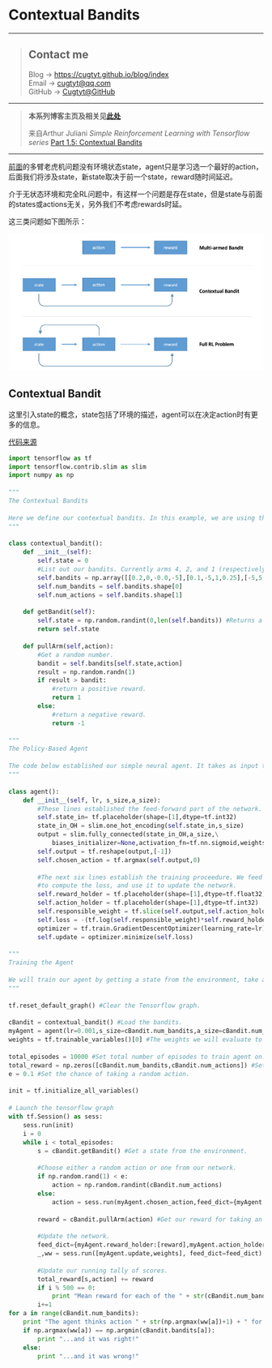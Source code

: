 # Contextual Bandits

---
> ## Contact me
> Blog -> <https://cugtyt.github.io/blog/index>  
> Email -> <cugtyt@qq.com>  
> GitHub -> [Cugtyt@GitHub](https://github.com/Cugtyt)

---

> **本系列博客主页及相关见**[**此处**](https://cugtyt.github.io/blog/rl-notes/index)  
>
> 来自Arthur Juliani *Simple Reinforcement Learning with Tensorflow series* [Part 1.5: Contextual Bandits](https://medium.com/emergent-future/simple-reinforcement-learning-with-tensorflow-part-1-5-contextual-bandits-bff01d1aad9c)

---

[前面](https://cugtyt.github.io/blog/rl-notes/201807201027)的多臂老虎机问题没有环境状态state，agent只是学习选一个最好的action，后面我们将涉及state，新state取决于前一个state，reward随时间延迟。

介于无状态环境和完全RL问题中，有这样一个问题是存在state，但是state与前面的states或actions无关，另外我们不考虑rewards时延。

这三类问题如下图所示：

![Above: Multi-armed bandit problem, where only action effect reward. Middle: Contextual bandit problem, where state and action effect reward. Bottom: Full RL problem, where action effects state, and rewards may be delayed in time.](R/multi-armed-bandit-contextual-bandit-full-rl.png)

## Contextual Bandit

这里引入state的概念，state包括了环境的描述，agent可以在决定action时有更多的信息。

[代码来源](https://gist.github.com/awjuliani/b5d83fcf3bf2898656be5730f098e08b#file-contextualpolicy-ipynb)

``` python
import tensorflow as tf
import tensorflow.contrib.slim as slim
import numpy as np

"""
The Contextual Bandits

Here we define our contextual bandits. In this example, we are using three four-armed bandit. What this means is that each bandit has four arms that can be pulled. Each bandit has different success probabilities for each arm, and as such requires different actions to obtain the best result. The pullBandit function generates a random number from a normal distribution with a mean of 0. The lower the bandit number, the more likely a positive reward will be returned. We want our agent to learn to always choose the bandit-arm that will most often give a positive reward, depending on the Bandit presented.
"""

class contextual_bandit():
    def __init__(self):
        self.state = 0
        #List out our bandits. Currently arms 4, 2, and 1 (respectively) are the most optimal.
        self.bandits = np.array([[0.2,0,-0.0,-5],[0.1,-5,1,0.25],[-5,5,5,5]])
        self.num_bandits = self.bandits.shape[0]
        self.num_actions = self.bandits.shape[1]

    def getBandit(self):
        self.state = np.random.randint(0,len(self.bandits)) #Returns a random state for each episode.
        return self.state

    def pullArm(self,action):
        #Get a random number.
        bandit = self.bandits[self.state,action]
        result = np.random.randn(1)
        if result > bandit:
            #return a positive reward.
            return 1
        else:
            #return a negative reward.
            return -1

"""
The Policy-Based Agent

The code below established our simple neural agent. It takes as input the current state, and returns an action. This allows the agent to take actions which are conditioned on the state of the environment, a critical step toward being able to solve full RL problems. The agent uses a single set of weights, within which each value is an estimate of the value of the return from choosing a particular arm given a bandit. We use a policy gradient method to update the agent by moving the value for the selected action toward the recieved reward.
"""

class agent():
    def __init__(self, lr, s_size,a_size):
        #These lines established the feed-forward part of the network. The agent takes a state and produces an action.
        self.state_in= tf.placeholder(shape=[1],dtype=tf.int32)
        state_in_OH = slim.one_hot_encoding(self.state_in,s_size)
        output = slim.fully_connected(state_in_OH,a_size,\
            biases_initializer=None,activation_fn=tf.nn.sigmoid,weights_initializer=tf.ones_initializer())
        self.output = tf.reshape(output,[-1])
        self.chosen_action = tf.argmax(self.output,0)

        #The next six lines establish the training proceedure. We feed the reward and chosen action into the network
        #to compute the loss, and use it to update the network.
        self.reward_holder = tf.placeholder(shape=[1],dtype=tf.float32)
        self.action_holder = tf.placeholder(shape=[1],dtype=tf.int32)
        self.responsible_weight = tf.slice(self.output,self.action_holder,[1])
        self.loss = -(tf.log(self.responsible_weight)*self.reward_holder)
        optimizer = tf.train.GradientDescentOptimizer(learning_rate=lr)
        self.update = optimizer.minimize(self.loss)

"""
Training the Agent

We will train our agent by getting a state from the environment, take an action, and recieve a reward. Using these three things, we can know how to properly update our network in order to more often choose actions given states that will yield the highest rewards over time.
"""

tf.reset_default_graph() #Clear the Tensorflow graph.

cBandit = contextual_bandit() #Load the bandits.
myAgent = agent(lr=0.001,s_size=cBandit.num_bandits,a_size=cBandit.num_actions) #Load the agent.
weights = tf.trainable_variables()[0] #The weights we will evaluate to look into the network.

total_episodes = 10000 #Set total number of episodes to train agent on.
total_reward = np.zeros([cBandit.num_bandits,cBandit.num_actions]) #Set scoreboard for bandits to 0.
e = 0.1 #Set the chance of taking a random action.

init = tf.initialize_all_variables()

# Launch the tensorflow graph
with tf.Session() as sess:
    sess.run(init)
    i = 0
    while i < total_episodes:
        s = cBandit.getBandit() #Get a state from the environment.

        #Choose either a random action or one from our network.
        if np.random.rand(1) < e:
            action = np.random.randint(cBandit.num_actions)
        else:
            action = sess.run(myAgent.chosen_action,feed_dict={myAgent.state_in:[s]})

        reward = cBandit.pullArm(action) #Get our reward for taking an action given a bandit.

        #Update the network.
        feed_dict={myAgent.reward_holder:[reward],myAgent.action_holder:[action],myAgent.state_in:[s]}
        _,ww = sess.run([myAgent.update,weights], feed_dict=feed_dict)

        #Update our running tally of scores.
        total_reward[s,action] += reward
        if i % 500 == 0:
            print "Mean reward for each of the " + str(cBandit.num_bandits) + " bandits: " + str(np.mean(total_reward,axis=1))
        i+=1
for a in range(cBandit.num_bandits):
    print "The agent thinks action " + str(np.argmax(ww[a])+1) + " for bandit " + str(a+1) + " is the most promising...."
    if np.argmax(ww[a]) == np.argmin(cBandit.bandits[a]):
        print "...and it was right!"
    else:
        print "...and it was wrong!"
```